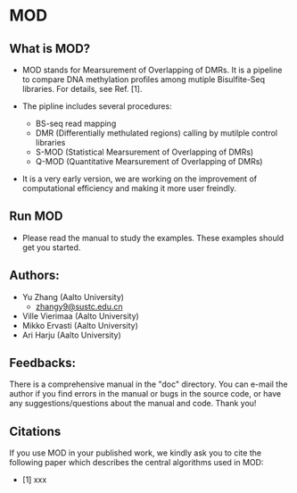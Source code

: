# MOD

## What is MOD?

* MOD stands for Mearsurement of Overlapping of DMRs. It is a pipeline to compare DNA methylation profiles among mutiple Bisulfite-Seq libraries. For details, see Ref. [1].

* The pipline includes several procedures:
   * BS-seq read mapping
   * DMR (Differentially methulated regions) calling by mutilple control libraries
   * S-MOD (Statistical Mearsurement of Overlapping of DMRs)
   * Q-MOD (Quantitative Mearsurement of Overlapping of DMRs)
   
* It is a very early version, we are working on the improvement of computational efficiency and making it more user freindly. 

## Run MOD

* Please read the manual to study the examples. These examples should get you started. 
  
## Authors:

* Yu Zhang (Aalto University)
  * zhangy9@sustc.edu.cn
* Ville Vierimaa (Aalto University)  
* Mikko Ervasti (Aalto University)  
* Ari Harju (Aalto University) 

## Feedbacks:

There is a comprehensive manual in the "doc" directory. You can e-mail the author if you find errors in the manual or bugs in the source code, or have any suggestions/questions about the manual and code. Thank you!

## Citations

If you use MOD in your published work, we kindly ask you to cite the following paper which describes the central algorithms used in MOD:
* [1] xxx


